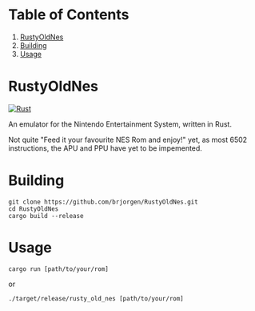 
# Table of Contents

1.  [RustyOldNes](#org3b7fcb5)
2.  [Building](#orgcda790f)
3.  [Usage](#org372d615)



<a id="org3b7fcb5"></a>

# RustyOldNes
[![Rust](https://github.com/brjorgen/RustyOldNes/actions/workflows/rust.yml/badge.svg?branch=main)](https://github.com/brjorgen/RustyOldNes/actions/workflows/rust.yml)

An emulator for the Nintendo Entertainment System, written in Rust.

Not quite "Feed it your favourite NES Rom and enjoy!" yet, as most 6502
instructions, the APU and PPU have yet to be impemented.


<a id="orgcda790f"></a>

# Building

    git clone https://github.com/brjorgen/RustyOldNes.git
    cd RustyOldNes
    cargo build --release


<a id="org372d615"></a>

# Usage

    cargo run [path/to/your/rom]

or

    ./target/release/rusty_old_nes [path/to/your/rom]

